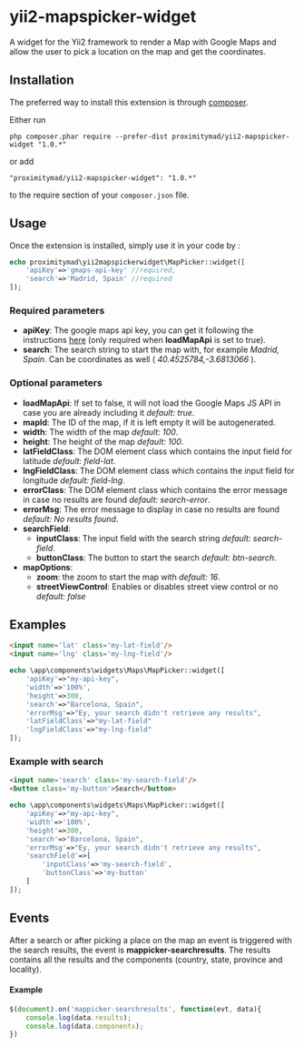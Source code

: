 # yii2-mapspicker-widget
A widget for the Yii2 framework to render a Map with Google Maps and allow the user to pick a location on the map and get the coordinates.

Installation
------------

The preferred way to install this extension is through [composer](http://getcomposer.org/download/).

Either run

```
php composer.phar require --prefer-dist proximitymad/yii2-mapspicker-widget "1.0.*"
```

or add

```
"proximitymad/yii2-mapspicker-widget": "1.0.*"
```

to the require section of your `composer.json` file.


Usage
-----

Once the extension is installed, simply use it in your code by  :

```php 
echo proximitymad\yii2mapspickerwidget\MapPicker::widget([
    'apiKey'=>'gmaps-api-key' //required,
    'search'=>'Madrid, Spain' //required
]);
```

### Required parameters ###

- __apiKey__: The google maps api key, you can get it following the instructions [here](https://developers.google.com/maps/documentation/javascript/get-api-key) (only required when __loadMapApi__ is set to true).
- __search__: The search string to start the map with, for example *Madrid, Spain*. Can be coordinates as well ( *40.4525784,-3.6813066* ).

### Optional parameters ###

- __loadMapApi__: If set to false, it will not load the Google Maps JS API in case you are already including it *default: true*.
- __mapId__: The ID of the map, if it is left empty it will be autogenerated.
- __width__: The width of the map *default: 100*.
- __height__: The height of the map *default: 100*.
- __latFieldClass__: The DOM element class which contains the input field for latitude *default: field-lat*.
- __lngFieldClass__: The DOM element class which contains the input field for longitude *default: field-lng*.
- __errorClass__: The DOM element class which contains the error message in case no results are found *default: search-error*.
- __errorMsg__: The error message to display in case no results are found *default: No results found*.
- __searchField__: 
    - __inputClass__: The input field with the search string *default: search-field*.
    - __buttonClass__: The button to start the search *default: btn-search*.
- __mapOptions__:
    - __zoom__: the zoom to start the map with *default: 16*.
    - __streetViewControl__: Enables or disables street view control or no *default: false*

## Examples ##
```html
<input name='lat' class='my-lat-field'/>
<input name='lng' class='my-lng-field'/>
```
```php
echo \app\components\widgets\Maps\MapPicker::widget([
    'apiKey'=>"my-api-key",
    'width'=>'100%',
    'height'=>300,
    'search'=>"Barcelona, Spain",
    'errorMsg'=>"Ey, your search didn't retrieve any results",
    'latFieldClass'=>"my-lat-field"
    'lngFieldClass'=>"my-lng-field"
]);
```
### Example with search ###
```html
<input name='search' class='my-search-field'/>
<button class='my-button'>Search</button>
```
```php
echo \app\components\widgets\Maps\MapPicker::widget([
    'apiKey'=>"my-api-key",
    'width'=>'100%',
    'height'=>300,
    'search'=>"Barcelona, Spain",
    'errorMsg'=>"Ey, your search didn't retrieve any results",
    'searchField'=>[
        'inputClass'=>'my-search-field',
        'buttonClass'=>'my-button'
    ]    
]);
```

## Events ##
After a search or after picking a place on the map an event is triggered with the search results, the event is __mappicker-searchresults__. The results contains all the results and the components (country, state, province and locality).
#### Example ####
```js
$(document).on('mappicker-searchresults', function(evt, data){
    console.log(data.results);
    console.log(data.components);
})
```
